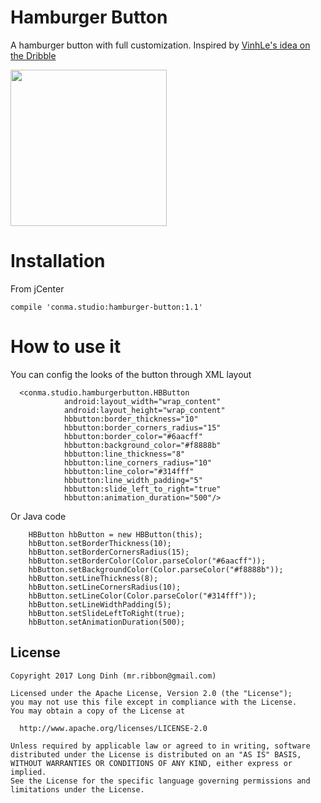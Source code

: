 # Hamburger Button

A hamburger button with full customization. Inspired by [VinhLe's idea on the Dribble](https://dribbble.com/shots/1626236-Dribbble-Menu)

<img src="http://i.imgur.com/5paqZ3d.gif" width="250" />

# Installation
From jCenter
```
compile 'conma.studio:hamburger-button:1.1'

```

# How to use it
You can config the looks of the button through XML layout

```
  <conma.studio.hamburgerbutton.HBButton
            android:layout_width="wrap_content"
            android:layout_height="wrap_content"
            hbbutton:border_thickness="10"
            hbbutton:border_corners_radius="15"
            hbbutton:border_color="#6aacff"
            hbbutton:background_color="#f8888b"
            hbbutton:line_thickness="8"
            hbbutton:line_corners_radius="10"
            hbbutton:line_color="#314fff"
            hbbutton:line_width_padding="5"
            hbbutton:slide_left_to_right="true"
            hbbutton:animation_duration="500"/>
```

Or Java code

```
	HBButton hbButton = new HBButton(this);
	hbButton.setBorderThickness(10);
	hbButton.setBorderCornersRadius(15);
	hbButton.setBorderColor(Color.parseColor("#6aacff"));
	hbButton.setBackgroundColor(Color.parseColor("#f8888b"));
	hbButton.setLineThickness(8);
	hbButton.setLineCornersRadius(10);
	hbButton.setLineColor(Color.parseColor("#314fff"));
	hbButton.setLineWidthPadding(5);
	hbButton.setSlideLeftToRight(true);
	hbButton.setAnimationDuration(500);
```

## License
    Copyright 2017 Long Dinh (mr.ribbon@gmail.com)
    
    Licensed under the Apache License, Version 2.0 (the "License");
    you may not use this file except in compliance with the License.
    You may obtain a copy of the License at
    
      http://www.apache.org/licenses/LICENSE-2.0
    
    Unless required by applicable law or agreed to in writing, software
    distributed under the License is distributed on an "AS IS" BASIS,
    WITHOUT WARRANTIES OR CONDITIONS OF ANY KIND, either express or implied.
    See the License for the specific language governing permissions and
    limitations under the License.
